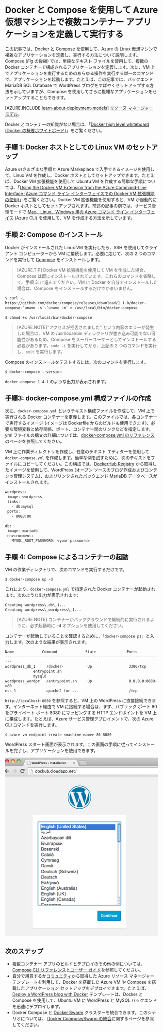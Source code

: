 <properties
   pageTitle="仮想マシンでの Docker および Compose | Microsoft Azure"
   description="Azure Virtual Machines での Compose と Docker の操作を簡単に紹介します。"
   services="virtual-machines"
   documentationCenter=""
   authors="dlepow"
   manager="timlt"
   editor=""
   tags="azure-service-management"/>

<tags
   ms.service="virtual-machines"
   ms.devlang="NA"
   ms.topic="article"
   ms.tgt_pltfrm="vm-linux"
   ms.workload="infrastructure-services"
   ms.date="11/16/2015"
   ms.author="danlep"/>

# Docker と Compose を使用して Azure 仮想マシン上で複数コンテナー アプリケーションを定義して実行する

この記事では、Docker と [Compose](http://github.com/docker/compose) を使用して、Azure の Linux 仮想マシンで複雑なアプリケーションを定義し、実行する方法について説明します。Compose (*Fig* の後継) では、単純なテキスト ファイルを使用して、複数の Docker コンテナーで構成されるアプリケーションを定義します。次に、VM 上でアプリケーションを実行するためのあらゆる操作を実行する単一のコマンドで、アプリケーションを起動します。たとえば、この記事では、バックエンド MariaDB SQL Database で WordPress ブログをすばやくセットアップする方法を示していますが、Compose を使用してさらに複雑なアプリケーションをセットアップすることもできます。

[AZURE.INCLUDE [learn-about-deployment-models](../../includes/learn-about-deployment-models-classic-include.md)] [リソース マネージャー モデル](https://azure.microsoft.com/documentation/templates/docker-wordpress-mysql/)。


Docker とコンテナーの知識がない場合は、「[Docker high level whiteboard (Docker の概要ホワイトボード)](https://azure.microsoft.com/documentation/videos/docker-high-level-whiteboard/)」をご覧ください。

## 手順 1: Docker ホストとしての Linux VM のセットアップ

Azure のさまざまな手順と Azure Markeplace で入手できるイメージを使用して、Linux VM を作成し、Docker ホストとしてセットアップできます。たとえば、Docker VM 拡張機能を使用して Ubuntu VM を作成する簡単な手順については、「[Using the Docker VM Extension from the Azure Command-Line Interface (Azure コマンド ライン インターフェイスでの Docker VM 拡張機能の使用)](virtual-machines-docker-with-xplat-cli.md)」をご覧ください。Docker VM 拡張機能を使用すると、VM が自動的に Docker ホストとしてセットアップされます。前述の記事の例では、サービス管理モードで [Mac、Linux、Windows 用の Azure コマンド ライン インターフェイス](../xplat-cli-install.md) (Azure CLI) を使用して、VM を作成する方法を示しています。

## 手順 2: Compose のインストール

Docker がインストールされた Linux VM を実行したら、SSH を使用してクライアント コンピューターから VM に接続します。必要に応じて、次の 2 つのコマンドを実行して [Compose](https://github.com/docker/compose/blob/882dc673ce84b0b29cd59b6815cb93f74a6c4134/docs/install.md) をインストールします。

>[AZURE.TIP] Docker VM 拡張機能を使用して VM を作成した場合、Compose は既にインストールされています。これらのコマンドを省略して、手順 3. に進んでください。VM に Docker を自分でインストールした場合は、Compose をインストールするだけでかまいません。

```
$ curl -L https://github.com/docker/compose/releases/download/1.1.0/docker-compose-`uname -s`-`uname -m` > /usr/local/bin/docker-compose

$ chmod +x /usr/local/bin/docker-compose
```
>[AZURE.NOTE]"アクセスが拒否されました" という内容のエラーが発生した場合は、VM の /usr/local/bin ディレクトリが書き込み可能でない可能性があるため、Compose をスーパーユーザーとしてインストールする必要があります。`sudo -i` を実行してから、上記の 2 つのコマンドを実行し、`exit` を実行します。

Compose のインストールをテストするには、次のコマンドを実行します。

```
$ docker-compose --version
```

`docker-compose 1.4.1` のような出力が表示されます。


## 手順3: docker-compose.yml 構成ファイルの作成

次に、`docker-compose.yml` というテキスト構成ファイルを作成して、VM 上で実行される Docker コンテナーを定義します。このファイルでは、各コンテナーで実行するイメージ (イメージは Dockerfile からのビルドも使用できます)、必要な環境変数と依存関係、ポート、コンテナー間のリンクなどを指定します。yml ファイルの構文の詳細については、[docker-compose.yml のリファレンス](http://docs.docker.com/compose/yml/)のページを参照してください。

VM 上に作業ディレクトリを作成し、任意のテキスト エディターを使用して `docker-compose.yml` を作成します。簡単な例を試すために、次のテキストをファイルにコピーしてください。この構成では、[DockerHub Registry](https://registry.hub.docker.com/_/wordpress/) から取得したイメージを使用して、WordPress (オープン ソースのブログ作成およびコンテンツ管理システム)、およびリンクされたバックエンド MariaDB データベースがインストールされます。

 ```
 wordpress:
  image: wordpress
  links:
    - db:mysql
  ports:
    - 8080:80

db:
  image: mariadb
  environment:
    MYSQL_ROOT_PASSWORD: <your password>

```

## 手順 4: Compose によるコンテナーの起動

VM の作業ディレクトリで、次のコマンドを実行するだけです。

```
$ docker-compose up -d

```

 これにより、`docker-compose.yml` で指定された Docker コンテナーが起動されます。次のような出力が表示されます:

```
Creating wordpress\_db\_1...
Creating wordpress\_wordpress\_1...
```

>[AZURE.NOTE] コンテナーがバックグラウンドで継続的に実行されるように、必ず起動時に **-d** オプションを使用してください。

コンテナーが起動していることを確認するために、「`docker-compose ps`」と入力します。次のような結果が表示されます。

```
Name             Command             State              Ports
-------------------------------------------------------------------------
wordpress_db_1     /docker-           Up                 3306/tcp
             entrypoint.sh
             mysqld
wordpress_wordpr   /entrypoint.sh     Up                 0.0.0.0:8080->80
ess_1              apache2-for ...                       /tcp
```

`http://localhost:8080` を参照すると、VM 上の WordPress に直接接続できます。インターネット経由で VM に接続する場合は、まず、パブリック ポート 80 をプライベート ポート 8080 にマッピングする HTTP エンドポイントを VM 上に構成します。たとえば、Azure サービス管理デプロイメントで、次の Azure CLI コマンドを実行します。

```
$ azure vm endpoint create <machine-name> 80 8080

```

WordPress スタート画面が表示されます。この画面の手順に従ってインストールを完了し、アプリケーションを使用できます。

![WordPress のスタート画面][wordpress_start]


## 次のステップ

* 複数コンテナー アプリのビルドとデプロイのその他の例については、[Compose CLI リファレンス](http://docs.docker.com/compose/reference/)と[ユーザー ガイド](http://docs.docker.com/compose/)を参照してください。
* 自分で用意するか[コミュニティ](https://azure.microsoft.com/documentation/templates/)から取得した Azure リソース マネージャー テンプレートを利用して、Docker を搭載した Azure VM や Compose を搭載したアプリケーション セットアップをデプロイできます。たとえば、[Deploy a WordPress blog with Docker](https://azure.microsoft.com/documentation/templates/docker-wordpress-mysql/) テンプレートは、Docker と Compose を使用して、Ubuntu VM に WordPress と MySQL バックエンドを迅速にデプロイします。
* Docker Compose と [Docker Swarm](virtual-machines-docker-swarm.md) クラスターを統合できます。このシナリオについては、
[Docker Compose/Swarm の統合](https://github.com/docker/compose/blob/master/SWARM.md)に関するページを参照してください。

<!--Image references-->

[wordpress_start]: ./media/virtual-machines-docker-compose-quickstart/WordPress.png

<!---HONumber=AcomDC_0128_2016-->